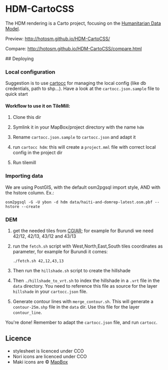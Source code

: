 # HDM-CartoCSS

The HDM rendering is a Carto project, focusing on the [Humanitarian Data Model](http://wiki.openstreetmap.org/wiki/Humanitarian_OSM_Tags).

Preview: http://hotosm.github.io/HDM-CartoCSS/

Compare: http://hotosm.github.io/HDM-CartoCSS/compare.html

## Deploying

### Local configuration

Suggestion is to use [cartocc](https://github.com/yohanboniface/CartoCC) for managing the local config (like db credentials, path to shp...). Have a look at the `cartocc.json.sample` file to quick start

#### Workflow to use it on TileMill:

1. Clone this dir

1. Symlink it in your MapBox/project directory with the name `hdm`

1. Rename `cartocc.json.sample` to `cartocc.json` and adapt it

1. run `cartocc hdm`: this will create a `project.mml` file with correct local config in the project dir

1. Run tilemill

### Importing data

We are using PostGIS, with the default osm2pgsql import style, AND with the hstore column. Ex.:

```
osm2pgsql -G -U ybon -d hdm data/haiti-and-domrep-latest.osm.pbf --hstore --create
```

### DEM

1. get the needed tiles from [CGIAR](http://srtm.csi.cgiar.org/SELECTION/inputCoord.asp);
   for example for Burundi we need 42/12, 42/13, 43/12 and 43/13

1. run the `fetch.sh` script with West,North,East,South tiles coordinates as
   parameter, for example for Burundi it comes:

       ./fetch.sh 42,12,43,13

1. Then run the `hillshade.sh` script to create the hillshade

1. Then `./hillshade_to_vrt.sh` to index the hillshade in a `.vrt` file in the
   `data` directory. You need to reference this file as source for the layer
   `hillshade` in your `cartocc.json` file.

1. Generate contour lines with `merge_contour.sh`. This will generate a
   `contour-25m.shp` file in the `data` dir. Use this file for the layer
   `contour_line`.

You're done! Remember to adapt the `cartocc.json` file, and run `cartocc`.


## Licence

- stylesheet is licenced under CCO
- Nori icons are licenced under CCO
- Maki icons are © [MapBox](https://www.mapbox.com/maki/)
